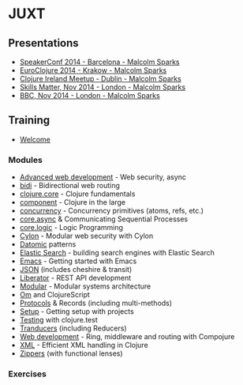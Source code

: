 # JUXT

## Presentations

* [SpeakerConf 2014 - Barcelona - Malcolm Sparks](/speakerconf-2014)
* [EuroClojure 2014 - Krakow - Malcolm Sparks](/euroclojure-2014)
* [Clojure Ireland Meetup - Dublin - Malcolm Sparks](/clojure-ireland)
* [Skills Matter, Nov 2014 - London - Malcolm Sparks](/skillsmatter-components)
* [BBC, Nov 2014 - London - Malcolm Sparks](/bbc)

## Training

* [Welcome](/training/index)

### Modules

* [Advanced web development](/training/aweb) - Web security, async
* [bidi](/training/bidi) - Bidirectional web routing
* [clojure.core](/training/clojure) - Clojure fundamentals
* [component](/training/component) - Clojure in the large
* [concurrency](/training/concurrency) - Concurrency primitives (atoms, refs, etc.)
* [core.async](/training/async) & Communicating Sequential Processes
* [core.logic](/training/logic) - Logic Programming
* [Cylon](/training/cylon) - Modular web security with Cylon
* [Datomic](/training/datomic) patterns
* [Elastic Search](/training/elasticsearch) - building search engines with Elastic Search
* [Emacs](/training/emacs) - Getting started with Emacs
* [JSON](/training/json) (includes cheshire & transit)
* [Liberator](/training/liberator) - REST API development
* [Modular](/training/modular) - Modular systems architecture
* [Om](/training/om) and ClojureScript
* [Protocols](/training/protocols) & Records (including multi-methods)
* [Setup](/training/setup) - Getting setup with projects
* [Testing](/training/testing) with clojure.test
* [Tranducers](/training/tranducers) (including Reducers)
* [Web development](/training/web) - Ring, middleware and routing with Compojure
* [XML](/training/xml) - Efficient XML handling in Clojure
* [Zippers](/training/zippers) (with functional lenses)


### Exercises
